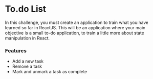 # To.do List

In this challenge, you must create an application to train what you have learned so far in ReactJS.
This will be an application where your main objective is a small to-do application, to train a little more about state manipulation in React.

### Features

- Add a new task
- Remove a task
- Mark and unmark a task as complete

